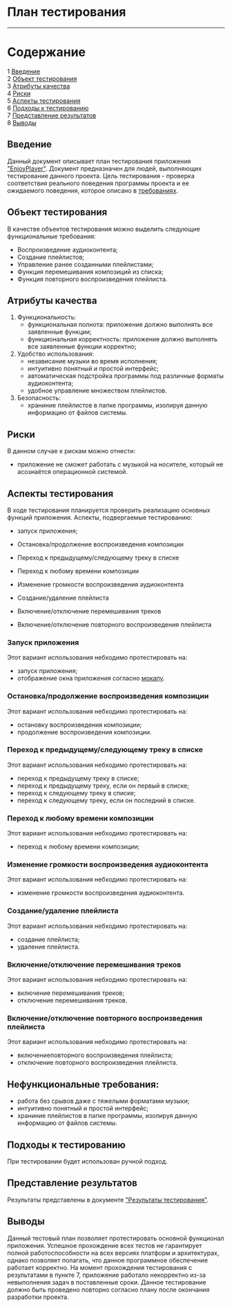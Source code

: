 # План тестирования
---

# Содержание
1 [Введение](#introduction)  
2 [Объект тестирования](#items)  
3 [Атрибуты качества](#quality)  
4 [Риски](#risk)  
5 [Аспекты тестирования](#features)  
6 [Подходы к тестированию](#approach)  
7 [Представление результатов](#pass)  
8 [Выводы](#conclusion)

<a name="introduction"/>

## Введение

Данный документ описывает план тестирования приложения ["EnjoyPlayer"](https://github.com/glestorn/EnjoyPlayer). Документ предназначен для людей, выполняющих тестирование данного проекта. Цель тестирования - проверка соответствия реального поведения программы проекта и ее ожидаемого поведения, которое описано в [требованиях](https://github.com/glestorn/EnjoyPlayer/blob/master/Documents/Requirements/RussianRequirementsDocument.md).

<a name="items"/>

## Объект тестирования

В качестве объектов тестирования можно выделить следующие функциональные требования:

* Воспроизведение аудиоконтента;
* Создание плейлистов;
* Управление ранее созданными плейлистами;
* Функция перемешивания композиций из списка;
* Функция повторного воспроизведения плейлиста. 

<a name="quality"/>

## Атрибуты качества

1. Функциональность:
    - функциональная полнота: приложение должно выполнять все заявленные функции;
    - функциональная корректность: приложение должно выполнять все заявленные функции корректно;
2. Удобство использования:
    - независание музыки во время исполнения;
    - интуитивно понятный и простой интерфейс;
    - автоматическая подстройка программы под различные форматы аудиоконтента;
    - удобное управление множеством плейлистов.
3. Безопасность:  
    - храниние плейлистов в папке программы, изолируя данную информацию от файлов системы.

<a name="risk"/>

## Риски

В данном случае к рискам можно отнести:
* приложение не сможет работать с музыкой на носителе, который не асознаётся операционной системой.

<a name="features"/>

## Аспекты тестирования

В ходе тестирования планируется проверить реализацию основных функций приложения. Аспекты, подвергаемые тестированию: 
* запуск приложения;

* Остановка/продолжение воспроизведения композиции  
* Переход к предыдущему/следующему треку в списке  
* Переход к любому времени композиции 
* Изменение громкости воспроизведения аудиоконтента  
* Создание/удаление плейлиста  
* Включение/отключение перемешивания треков  
* Включение/отключение повторного воспроизведения плейлиста  

### Запуск приложения
Этот вариант использования небходимо протестировать на:
* запуск приложения;
* отображение окна приложения согласно [мокапу](https://github.com/glestorn/EnjoyPlayer/blob/master/Documents/Mockups/MainView.png).

### Остановка/продолжение воспроизведения композиции
Этот вариант использования небходимо протестировать на:
* остановку воспроизведения композиции;  
* продолжение воспроизведения композиции.  

### Переход к предыдущему/следующему треку в списке
Этот вариант использования небходимо протестировать на:
* переход к предыдущему треку в списке;  
* переход к предыдущему треку, если он первый в списке;  
* переход к следующему треку в списке;  
* переход к следующему треку, если он последний в списке.  

### Переход к любому времени композиции
Этот вариант использования небходимо протестировать на:
* переход к любому времени композиции;

### Изменение громкости воспроизведения аудиоконтента
Этот вариант использования небходимо протестировать на:
* изменение громкости воспроизведения аудиоконтента.

### Создание/удаление плейлиста
Этот вариант использования небходимо протестировать на:
* создание плейлиста;
* удаление плейлиста.

### Включение/отключение перемешивания треков
Этот вариант использования небходимо протестировать на:
* включение перемешивания треков;
* отключение перемешивания треков.

### Включение/отключение повторного воспроизведения плейлиста
Этот вариант использования небходимо протестировать на:
* включениеповторного воспроизведения плейлиста;
* отключение повторного воспроизведения плейлиста.

## Нефункциональные требования:
* работа без срывов даже с тяжелыми форматами музыки;
* интуитивно понятный и простой интерфейс;
* храниние плейлистов в папке программы, изолируя данную информацию от файлов системы.

<a name="approach"/>

## Подходы к тестированию

При тестировании будет использован ручной подход.

<a name="pass"/>

## Представление результатов

Результаты представлены  в документе ["Результаты тестирования"](https://github.com/s1ovak/PhoneShop/blob/master/Testing/TestResults.md).

<a name="conclusion"/>

## Выводы

Данный тестовый план позволяет протестировать основной функционал приложения. Успешное прохождение всех тестов не гарантирует полной работоспособности на всех версиях платформ и архитектурах, однако позволяет полагать, что данное программное обеспечение работает корректно. На момент прохождения тестирования с результатами в пункте 7, приложение работало некорректно из-за невыполнения задач в поставленные сроки. Данное тестирование должно быть проведено повторно согласно плану после окончания разработки проекта.
